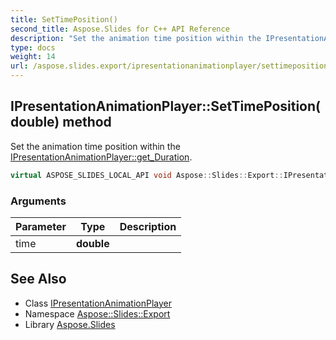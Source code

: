 ```yaml
---
title: SetTimePosition()
second_title: Aspose.Slides for C++ API Reference
description: "Set the animation time position within the IPresentationAnimationPlayer::get_Duration."
type: docs
weight: 14
url: /aspose.slides.export/ipresentationanimationplayer/settimeposition/
---
```

## IPresentationAnimationPlayer::SetTimePosition(double) method


Set the animation time position within the [IPresentationAnimationPlayer::get_Duration](../get_duration/).

```cpp
virtual ASPOSE_SLIDES_LOCAL_API void Aspose::Slides::Export::IPresentationAnimationPlayer::SetTimePosition(double time)=0
```


### Arguments

| Parameter | Type | Description |
| --- | --- | --- |
| time | **double** |  |

## See Also

* Class [IPresentationAnimationPlayer](../)
* Namespace [Aspose::Slides::Export](../../)
* Library [Aspose.Slides](../../../)